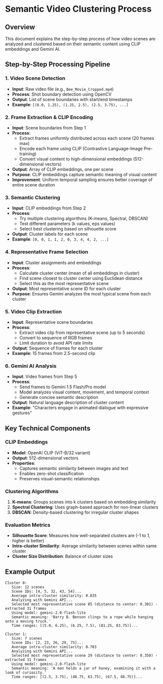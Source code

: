 # Semantic Video Clustering Process

## Overview
This document explains the step-by-step process of how video scenes are analyzed and clustered based on their semantic content using CLIP embeddings and Gemini AI.

## Step-by-Step Processing Pipeline

### 1. Video Scene Detection
- **Input**: Raw video file (e.g., `Bee_Movie_Cropped.mp4`)
- **Process**: Shot boundary detection using OpenCV
- **Output**: List of scene boundaries with start/end timestamps
- **Example**: `[(0.0, 1.25), (1.25, 2.5), (2.5, 3.75), ...]`

### 2. Frame Extraction & CLIP Encoding
- **Input**: Scene boundaries from Step 1
- **Process**: 
  - Extract frames uniformly distributed across each scene (20 frames max)
  - Encode each frame using CLIP (Contrastive Language-Image Pre-training)
  - Convert visual content to high-dimensional embeddings (512-dimensional vectors)
- **Output**: Array of CLIP embeddings, one per scene
- **Purpose**: CLIP embeddings capture semantic meaning of visual content
- **Improvement**: Uniform temporal sampling ensures better coverage of entire scene duration

### 3. Semantic Clustering
- **Input**: CLIP embeddings from Step 2
- **Process**: 
  - Try multiple clustering algorithms (K-means, Spectral, DBSCAN)
  - Test different parameters (k values, eps values)
  - Select best clustering based on silhouette score
- **Output**: Cluster labels for each scene
- **Example**: `[0, 0, 1, 1, 2, 0, 3, 4, 4, 2, ...]`

### 4. Representative Frame Selection
- **Input**: Cluster assignments and embeddings
- **Process**:
  - Calculate cluster center (mean of all embeddings in cluster)
  - Find scene closest to cluster center using Euclidean distance
  - Select this as the most representative scene
- **Output**: Most representative scene ID for each cluster
- **Purpose**: Ensures Gemini analyzes the most typical scene from each cluster

### 5. Video Clip Extraction
- **Input**: Representative scene boundaries
- **Process**:
  - Extract video clip from representative scene (up to 5 seconds)
  - Convert to sequence of RGB frames
  - Limit duration to avoid API rate limits
- **Output**: Sequence of frames for each cluster
- **Example**: 15 frames from 2.5-second clip

### 6. Gemini AI Analysis
- **Input**: Video frames from Step 5
- **Process**:
  - Send frames to Gemini 1.5 Flash/Pro model
  - Model analyzes visual content, movement, and temporal context
  - Generate concise semantic description
- **Output**: Natural language description of cluster content
- **Example**: "Characters engage in animated dialogue with expressive gestures"

## Key Technical Components

### CLIP Embeddings
- **Model**: OpenAI CLIP (ViT-B/32 variant)
- **Output**: 512-dimensional vectors
- **Properties**: 
  - Captures semantic similarity between images and text
  - Enables zero-shot classification
  - Preserves visual-semantic relationships

### Clustering Algorithms
1. **K-means**: Groups scenes into k clusters based on embedding similarity
2. **Spectral Clustering**: Uses graph-based approach for non-linear clusters
3. **DBSCAN**: Density-based clustering for irregular cluster shapes

### Evaluation Metrics
- **Silhouette Score**: Measures how well-separated clusters are (-1 to 1, higher is better)
- **Intra-cluster Similarity**: Average similarity between scenes within same cluster
- **Cluster Size Distribution**: Balance of cluster sizes

## Example Output

```
Cluster 0:
   Size: 12 scenes
   Scene IDs: [4, 5, 32, 43, 54]...
   Average intra-cluster similarity: 0.835
   Analyzing with Gemini API...
   Selected most representative scene 85 (distance to center: 0.301) - extracted 31 frames
   Using model: gemini-2.0-flash-lite
   Semantic meaning: 'Barry B. Benson clings to a rope while hanging onto a moving truck.'
   Time ranges: [(5.0, 6.25), (6.25, 7.5), (81.25, 83.75)]...

Cluster 1:
   Size: 7 scenes
   Scene IDs: [2, 23, 26, 29, 75]...
   Average intra-cluster similarity: 0.783
   Analyzing with Gemini API...
   Selected most representative scene 29 (distance to center: 0.350) - extracted 31 frames
   Using model: gemini-2.0-flash-lite
   Semantic meaning: 'A man holds a jar of honey, examining it with a look of curiosity.'
   Time ranges: [(2.5, 3.75), (48.75, 63.75), (67.5, 68.75)]...
```